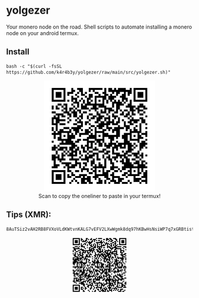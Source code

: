 # yolgezer

Your monero node on the road.
Shell scripts to automate installing a monero node
on your android termux.

## Install

```
bash -c "$(curl -fsSL https://github.com/k4r4b3y/yolgezer/raw/main/src/yolgezer.sh)"
```
<center> 
<figure>
<img src="pics/qr-code.webp" width="300">
<figcaption>Scan to copy the oneliner to paste in your termux!</figcaption>
</figure>
</center>

## Tips (XMR):
```
8AuTSiz2vAH2RB8FVXoVLdKWtvnKALG7vEFV2LXwWgmk8dq97hKBwHsNsiWP7q7xGRBtistBxEondj7FqiYdxgqjURUPx2Z
```

<center> 
<figure>
<img src="pics/xmrqr.webp" width="150">
</figure>
</center>

